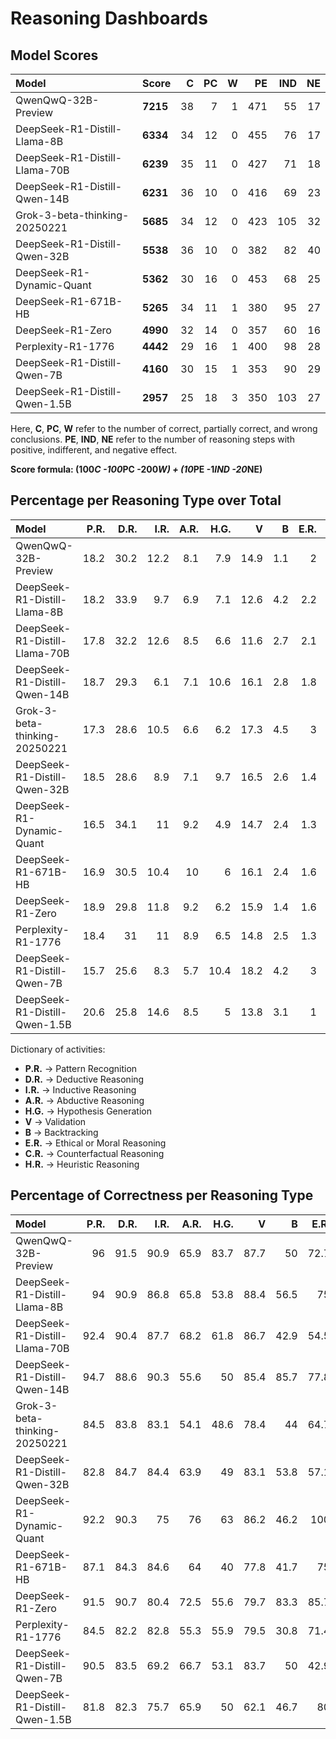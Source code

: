# Reasoning Dashboards

## Model Scores

| Model                         | Score    |   C |   PC |   W |   PE |   IND |   NE |
|:------------------------------|:---------|----:|-----:|----:|-----:|------:|-----:|
| QwenQwQ-32B-Preview           | **7215** |  38 |    7 |   1 |  471 |    55 |   17 |
| DeepSeek-R1-Distill-Llama-8B  | **6334** |  34 |   12 |   0 |  455 |    76 |   17 |
| DeepSeek-R1-Distill-Llama-70B | **6239** |  35 |   11 |   0 |  427 |    71 |   18 |
| DeepSeek-R1-Distill-Qwen-14B  | **6231** |  36 |   10 |   0 |  416 |    69 |   23 |
| Grok-3-beta-thinking-20250221 | **5685** |  34 |   12 |   0 |  423 |   105 |   32 |
| DeepSeek-R1-Distill-Qwen-32B  | **5538** |  36 |   10 |   0 |  382 |    82 |   40 |
| DeepSeek-R1-Dynamic-Quant     | **5362** |  30 |   16 |   0 |  453 |    68 |   25 |
| DeepSeek-R1-671B-HB           | **5265** |  34 |   11 |   1 |  380 |    95 |   27 |
| DeepSeek-R1-Zero              | **4990** |  32 |   14 |   0 |  357 |    60 |   16 |
| Perplexity-R1-1776            | **4442** |  29 |   16 |   1 |  400 |    98 |   28 |
| DeepSeek-R1-Distill-Qwen-7B   | **4160** |  30 |   15 |   1 |  353 |    90 |   29 |
| DeepSeek-R1-Distill-Qwen-1.5B | **2957** |  25 |   18 |   3 |  350 |   103 |   27 |

Here, **C**, **PC**, **W** refer to the number of correct, partially correct, and wrong conclusions. **PE**, **IND**, **NE** refer to the number of reasoning steps with positive, indifferent, and negative effect.

**Score formula: (100*C -100*PC -200*W) + (10*PE -1*IND -20*NE)**

## Percentage per Reasoning Type over Total

| Model                         |   P.R. |   D.R. |   I.R. |   A.R. |   H.G. |    V |   B |   E.R. |   C.R. |   H.R. |
|:------------------------------|-------:|-------:|-------:|-------:|-------:|-----:|----:|-------:|-------:|-------:|
| QwenQwQ-32B-Preview           |   18.2 |   30.2 |   12.2 |    8.1 |    7.9 | 14.9 | 1.1 |    2   |    2.4 |    2.9 |
| DeepSeek-R1-Distill-Llama-8B  |   18.2 |   33.9 |    9.7 |    6.9 |    7.1 | 12.6 | 4.2 |    2.2 |    2.2 |    2.9 |
| DeepSeek-R1-Distill-Llama-70B |   17.8 |   32.2 |   12.6 |    8.5 |    6.6 | 11.6 | 2.7 |    2.1 |    1.6 |    4.3 |
| DeepSeek-R1-Distill-Qwen-14B  |   18.7 |   29.3 |    6.1 |    7.1 |   10.6 | 16.1 | 2.8 |    1.8 |    1.4 |    6.1 |
| Grok-3-beta-thinking-20250221 |   17.3 |   28.6 |   10.5 |    6.6 |    6.2 | 17.3 | 4.5 |    3   |    1.8 |    4.1 |
| DeepSeek-R1-Distill-Qwen-32B  |   18.5 |   28.6 |    8.9 |    7.1 |    9.7 | 16.5 | 2.6 |    1.4 |    3.2 |    3.6 |
| DeepSeek-R1-Dynamic-Quant     |   16.5 |   34.1 |   11   |    9.2 |    4.9 | 14.7 | 2.4 |    1.3 |    1.6 |    4.4 |
| DeepSeek-R1-671B-HB           |   16.9 |   30.5 |   10.4 |   10   |    6   | 16.1 | 2.4 |    1.6 |    2.2 |    4   |
| DeepSeek-R1-Zero              |   18.9 |   29.8 |   11.8 |    9.2 |    6.2 | 15.9 | 1.4 |    1.6 |    1.4 |    3.7 |
| Perplexity-R1-1776            |   18.4 |   31   |   11   |    8.9 |    6.5 | 14.8 | 2.5 |    1.3 |    2.1 |    3.4 |
| DeepSeek-R1-Distill-Qwen-7B   |   15.7 |   25.6 |    8.3 |    5.7 |   10.4 | 18.2 | 4.2 |    3   |    2.5 |    6.4 |
| DeepSeek-R1-Distill-Qwen-1.5B |   20.6 |   25.8 |   14.6 |    8.5 |    5   | 13.8 | 3.1 |    1   |    2.3 |    5.2 |

Dictionary of activities:
* **P.R.** -> Pattern Recognition
* **D.R.** -> Deductive Reasoning
* **I.R.** -> Inductive Reasoning
* **A.R.** -> Abductive Reasoning
* **H.G.** -> Hypothesis Generation
* **V** -> Validation
* **B** -> Backtracking
* **E.R.** -> Ethical or Moral Reasoning
* **C.R.** -> Counterfactual Reasoning
* **H.R.** -> Heuristic Reasoning


## Percentage of Correctness per Reasoning Type

| Model                         |   P.R. |   D.R. |   I.R. |   A.R. |   H.G. |    V |    B |   E.R. |   C.R. |   H.R. |
|:------------------------------|-------:|-------:|-------:|-------:|-------:|-----:|-----:|-------:|-------:|-------:|
| QwenQwQ-32B-Preview           |   96   |   91.5 |   90.9 |   65.9 |   83.7 | 87.7 | 50   |   72.7 |   46.2 |   81.2 |
| DeepSeek-R1-Distill-Llama-8B  |   94   |   90.9 |   86.8 |   65.8 |   53.8 | 88.4 | 56.5 |   75   |   50   |   68.8 |
| DeepSeek-R1-Distill-Llama-70B |   92.4 |   90.4 |   87.7 |   68.2 |   61.8 | 86.7 | 42.9 |   54.5 |   50   |   72.7 |
| DeepSeek-R1-Distill-Qwen-14B  |   94.7 |   88.6 |   90.3 |   55.6 |   50   | 85.4 | 85.7 |   77.8 |   71.4 |   80.6 |
| Grok-3-beta-thinking-20250221 |   84.5 |   83.8 |   83.1 |   54.1 |   48.6 | 78.4 | 44   |   64.7 |   60   |   73.9 |
| DeepSeek-R1-Distill-Qwen-32B  |   82.8 |   84.7 |   84.4 |   63.9 |   49   | 83.1 | 53.8 |   57.1 |   37.5 |   66.7 |
| DeepSeek-R1-Dynamic-Quant     |   92.2 |   90.3 |   75   |   76   |   63   | 86.2 | 46.2 |  100   |   22.2 |   75   |
| DeepSeek-R1-671B-HB           |   87.1 |   84.3 |   84.6 |   64   |   40   | 77.8 | 41.7 |   75   |   54.5 |   45   |
| DeepSeek-R1-Zero              |   91.5 |   90.7 |   80.4 |   72.5 |   55.6 | 79.7 | 83.3 |   85.7 |   50   |   68.8 |
| Perplexity-R1-1776            |   84.5 |   82.2 |   82.8 |   55.3 |   55.9 | 79.5 | 30.8 |   71.4 |   54.5 |   77.8 |
| DeepSeek-R1-Distill-Qwen-7B   |   90.5 |   83.5 |   69.2 |   66.7 |   53.1 | 83.7 | 50   |   42.9 |   33.3 |   73.3 |
| DeepSeek-R1-Distill-Qwen-1.5B |   81.8 |   82.3 |   75.7 |   65.9 |   50   | 62.1 | 46.7 |   80   |   63.6 |   64   |
